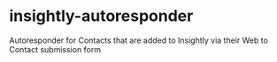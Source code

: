 insightly-autoresponder
=======================

Autoresponder for Contacts that are added to Insightly via their Web to Contact submission form
